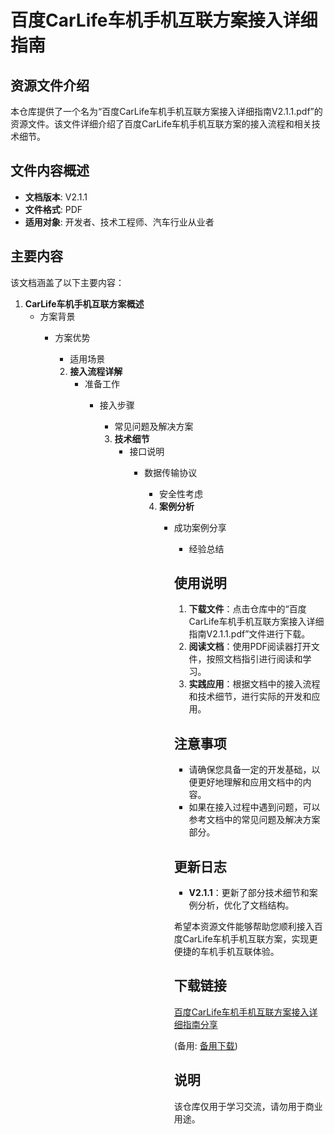 # 百度CarLife车机手机互联方案接入详细指南

## 资源文件介绍

本仓库提供了一个名为“百度CarLife车机手机互联方案接入详细指南V2.1.1.pdf”的资源文件。该文件详细介绍了百度CarLife车机手机互联方案的接入流程和相关技术细节。

## 文件内容概述

- **文档版本**: V2.1.1
- **文件格式**: PDF
- **适用对象**: 开发者、技术工程师、汽车行业从业者

## 主要内容

该文档涵盖了以下主要内容：

1. **CarLife车机手机互联方案概述**
   - 方案背景
      - 方案优势
         - 适用场景

         2. **接入流程详解**
            - 准备工作
               - 接入步骤
                  - 常见问题及解决方案

                  3. **技术细节**
                     - 接口说明
                        - 数据传输协议
                           - 安全性考虑

                           4. **案例分析**
                              - 成功案例分享
                                 - 经验总结

                                 ## 使用说明

                                 1. **下载文件**：点击仓库中的“百度CarLife车机手机互联方案接入详细指南V2.1.1.pdf”文件进行下载。
                                 2. **阅读文档**：使用PDF阅读器打开文件，按照文档指引进行阅读和学习。
                                 3. **实践应用**：根据文档中的接入流程和技术细节，进行实际的开发和应用。

                                 ## 注意事项

                                 - 请确保您具备一定的开发基础，以便更好地理解和应用文档中的内容。
                                 - 如果在接入过程中遇到问题，可以参考文档中的常见问题及解决方案部分。

                                 ## 更新日志

                                 - **V2.1.1**：更新了部分技术细节和案例分析，优化了文档结构。

                                 希望本资源文件能够帮助您顺利接入百度CarLife车机手机互联方案，实现更便捷的车机手机互联体验。

                                 ## 下载链接
                                 [百度CarLife车机手机互联方案接入详细指南分享](https://pan.quark.cn/s/327a456ea993) 

                                 (备用: [备用下载](https://pan.baidu.com/s/1po97iljWVRu1SG8WZxhjwg?pwd=1234))

                                 ## 说明

                                 该仓库仅用于学习交流，请勿用于商业用途。
